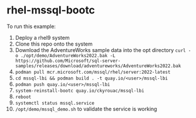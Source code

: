 # rhel-mssql-bootc

To run this example:

1. Deploy a rhel9 system
2. Clone this repo onto the system
3. Download the AdventureWorks sample data into the opt directory
   `curl -o ./opt/demo/AdventureWorks2022.bak -L https://github.com/Microsoft/sql-server-samples/releases/download/adventureworks/AdventureWorks2022.bak`
4. `podman pull mcr.microsoft.com/mssql/rhel/server:2022-latest`
5. `cd mssql-lbi && podman build . -t quay.io/<user>/mssql-lbi`
6. `podman push quay.io/<user>/mssql-lbi`
7. `system-reinstall-bootc quay.io/ckyrouac/mssql-lbi`
8. `reboot`
9. `systemctl status mssql.service`
10. `/opt/demo/mssql_demo.sh` to validate the service is working
